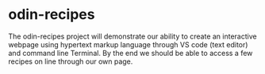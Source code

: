 # odin-recipes
The odin-recipes project will demonstrate our ability to create an interactive webpage using hypertext markup language through VS code (text editor)
and command line Terminal. By the end we should be able to access a few recipes on line through our own page. 
